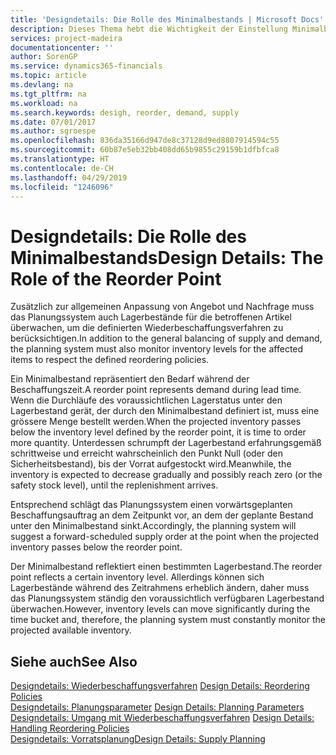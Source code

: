 ```yaml
---
title: 'Designdetails: Die Rolle des Minimalbestands | Microsoft Docs'
description: Dieses Thema hebt die Wichtigkeit der Einstellung Minimalbed hervor, damit Sie wissen, wann Sie den Bestand erneuern müssen.
services: project-madeira
documentationcenter: ''
author: SorenGP
ms.service: dynamics365-financials
ms.topic: article
ms.devlang: na
ms.tgt_pltfrm: na
ms.workload: na
ms.search.keywords: desigh, reorder, demand, supply
ms.date: 07/01/2017
ms.author: sgroespe
ms.openlocfilehash: 836da35166d947de8c37128d9ed8807914594c55
ms.sourcegitcommit: 60b87e5eb32bb408dd65b9855c29159b1dfbfca8
ms.translationtype: HT
ms.contentlocale: de-CH
ms.lasthandoff: 04/29/2019
ms.locfileid: "1246096"
---
```

# <a name="design-details-the-role-of-the-reorder-point"></a><span data-ttu-id="ec2a9-103">Designdetails: Die Rolle des Minimalbestands</span><span class="sxs-lookup"><span data-stu-id="ec2a9-103">Design Details: The Role of the Reorder Point</span></span>
<span data-ttu-id="ec2a9-104">Zusätzlich zur allgemeinen Anpassung von Angebot und Nachfrage muss das Planungssystem auch Lagerbestände für die betroffenen Artikel überwachen, um die definierten Wiederbeschaffungsverfahren zu berücksichtigen.</span><span class="sxs-lookup"><span data-stu-id="ec2a9-104">In addition to the general balancing of supply and demand, the planning system must also monitor inventory levels for the affected items to respect the defined reordering policies.</span></span>  
  
<span data-ttu-id="ec2a9-105">Ein Minimalbestand repräsentiert den Bedarf während der Beschaffungszeit.</span><span class="sxs-lookup"><span data-stu-id="ec2a9-105">A reorder point represents demand during lead time.</span></span> <span data-ttu-id="ec2a9-106">Wenn die Durchläufe des voraussichtlichen Lagerstatus unter den Lagerbestand gerät, der durch den Minimalbestand definiert ist, muss eine grössere Menge bestellt werden.</span><span class="sxs-lookup"><span data-stu-id="ec2a9-106">When the projected inventory passes below the inventory level defined by the reorder point, it is time to order more quantity.</span></span> <span data-ttu-id="ec2a9-107">Unterdessen schrumpft der Lagerbestand erfahrungsgemäß schrittweise und erreicht wahrscheinlich den Punkt Null (oder den Sicherheitsbestand), bis der Vorrat aufgestockt wird.</span><span class="sxs-lookup"><span data-stu-id="ec2a9-107">Meanwhile, the inventory is expected to decrease gradually and possibly reach zero (or the safety stock level), until the replenishment arrives.</span></span>  
  
<span data-ttu-id="ec2a9-108">Entsprechend schlägt das Planungssystem einen vorwärtsgeplanten Beschaffungsauftrag an dem Zeitpunkt vor, an dem der geplante Bestand unter den Minimalbestand sinkt.</span><span class="sxs-lookup"><span data-stu-id="ec2a9-108">Accordingly, the planning system will suggest a forward-scheduled supply order at the point when the projected inventory passes below the reorder point.</span></span>  
  
<span data-ttu-id="ec2a9-109">Der Minimalbestand reflektiert einen bestimmten Lagerbestand.</span><span class="sxs-lookup"><span data-stu-id="ec2a9-109">The reorder point reflects a certain inventory level.</span></span> <span data-ttu-id="ec2a9-110">Allerdings können sich Lagerbestände während des Zeitrahmens erheblich ändern, daher muss das Planungssystem ständig den voraussichtlich verfügbaren Lagerbestand überwachen.</span><span class="sxs-lookup"><span data-stu-id="ec2a9-110">However, inventory levels can move significantly during the time bucket and, therefore, the planning system must constantly monitor the projected available inventory.</span></span>  
  
## <a name="see-also"></a><span data-ttu-id="ec2a9-111">Siehe auch</span><span class="sxs-lookup"><span data-stu-id="ec2a9-111">See Also</span></span>  
<span data-ttu-id="ec2a9-112">[Designdetails: Wiederbeschaffungsverfahren](design-details-reordering-policies.md) </span><span class="sxs-lookup"><span data-stu-id="ec2a9-112">[Design Details: Reordering Policies](design-details-reordering-policies.md) </span></span>  
<span data-ttu-id="ec2a9-113">[Designdetails: Planungsparameter](design-details-planning-parameters.md) </span><span class="sxs-lookup"><span data-stu-id="ec2a9-113">[Design Details: Planning Parameters](design-details-planning-parameters.md) </span></span>  
<span data-ttu-id="ec2a9-114">[Designdetails: Umgang mit Wiederbeschaffungsverfahren](design-details-handling-reordering-policies.md) </span><span class="sxs-lookup"><span data-stu-id="ec2a9-114">[Design Details: Handling Reordering Policies](design-details-handling-reordering-policies.md) </span></span>  
[<span data-ttu-id="ec2a9-115">Designdetails: Vorratsplanung</span><span class="sxs-lookup"><span data-stu-id="ec2a9-115">Design Details: Supply Planning</span></span>](design-details-supply-planning.md)